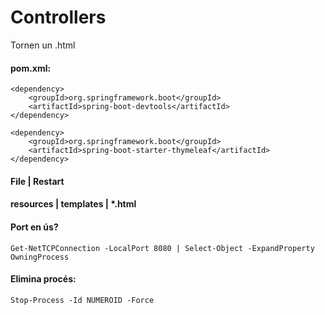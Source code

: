 # Controllers
Tornen un .html

#### pom.xml: 
```
<dependency>
    <groupId>org.springframework.boot</groupId>
    <artifactId>spring-boot-devtools</artifactId>
</dependency>

<dependency>
    <groupId>org.springframework.boot</groupId>
    <artifactId>spring-boot-starter-thymeleaf</artifactId>
</dependency>
```
#### File | Restart

#### resources | templates | *.html

#### Port en ús?
```
Get-NetTCPConnection -LocalPort 8080 | Select-Object -ExpandProperty OwningProcess
```

#### Elimina procés:
```
Stop-Process -Id NUMEROID -Force
```
